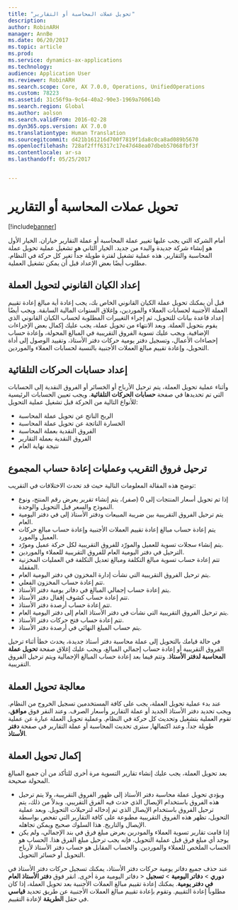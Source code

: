 ```yaml
---
title: "تحويل عملات المحاسبة أو التقارير"
description: 
author: RobinARH
manager: AnnBe
ms.date: 06/20/2017
ms.topic: article
ms.prod: 
ms.service: dynamics-ax-applications
ms.technology: 
audience: Application User
ms.reviewer: RobinARH
ms.search.scope: Core, AX 7.0.0, Operations, UnifiedOperations
ms.custom: 78223
ms.assetid: 31c56f9a-9c64-40a2-90e3-1969a760614b
ms.search.region: Global
ms.author: aolson
ms.search.validFrom: 2016-02-28
ms.dyn365.ops.version: AX 7.0.0
ms.translationtype: Human Translation
ms.sourcegitcommit: d421b161216d700f7819f1da8c0ca8ad089b5670
ms.openlocfilehash: 728af2fff6317c17e47d48ea07dbeb57068fbf3f
ms.contentlocale: ar-sa
ms.lasthandoff: 05/25/2017


---
```


# <a name="convert-accounting-or-reporting-currencies"></a>تحويل عملات المحاسبة أو التقارير

[!include[banner](../includes/banner.md)]




أمام الشركة التي يجب عليها تغيير عملة المحاسبة أو عملة التقارير خياران. الخيار الأول هو إنشاء شركة جديدة والبدء من جديد. الخيار الثاني هو تشغيل عملية تحويل عملة المحاسبة والتقارير. هذه عملية تشغيل لفترة طويلة جداً تغير كل حركة في النظام. مطلوب أيضًا بعض الإعداد قبل أن يمكن تشغيل العملية.

## <a name="preparing-the-legal-entity-for-currency-conversion"></a>إعداد الكيان القانوني لتحويل العملة
قبل أن يمكنك تحويل عملة الكيان القانوني الخاص بك، يجب إعادة أية مبالغ إعادة تقييم العملة الأجنبية لحسابات العملاء والموردين، وإغلاق السنوات المالية السابقة. ويجب أيضًا إعداد قاعدة بيانات للتحويل، ثم إجراء التغييرات المطلوبة لحساب الكيان القانوني الذي يقوم بتحويل العملة. وبعد الانتهاء من تحويل عملة، يجب عليك إكمال بعض الإجراءات الإضافية. ويجب عليك تسوية الفروق التقريبية في المبالغ المحولة، وإعادة حساب إحصاءات الأعمال، وتسجيل دفتر يومية حركات دفتر الأستاذ، وتقييد الوصول إلى أداة التحويل، وإعادة تقييم مبالغ العملات الأجنبية بالنسبة لحسابات العملاء والموردين.

## <a name="setting-up-accounts-for-automatic-transactions"></a>إعداد حسابات الحركات التلقائية
وأثناء عملية تحويل العملة، يتم ترحيل الأرباح أو الخسائر أو الفروق النقدية إلى الحسابات التي تم تحديدها في صفحة **حسابات الحركات التلقائية**. ويجب تعيين الحسابات الرئيسية للأنواع التالية من الحركة قبل تشغيل عملية التحويل:

-   الربح الناتج عن تحويل عملة المحاسبة
-   الخسارة الناتجة عن تحويل عملة المحاسبة
-   الفروق النقدية بعملة المحاسبة
-   الفروق النقدية بعملة التقارير
-   نتيجة نهاية العام

## <a name="posting-rounding-differences-and-sum-recalculations"></a>ترحيل فروق التقريب وعمليات إعادة حساب المجموع
توضح هذه المقالة المعلومات التالية حيث قد تحدث الاختلافات في التقريب:

-   إذا تم تحويل أسعار المنتجات إلى 0 (صفر)، يتم إنشاء تقرير يعرض رقم المنتج، ونوع النموذج والسعر قبل التحويل والوحدة.
-   يتم ترحيل الفروق التقريبية بين ضريبة المبيعات ودفتر الأستاذ إلى في دفتر اليومية العام.
-   يتم إعادة حساب مبالغ إعادة تقييم العملات الأجنبية وإعادة حساب مبالغ حركات العميل والمورد.
-   يتم إنشاء سجلات تسوية للعميل والمورّد للفروق التقريبية لكل حركة عميل ومورّد.
-   الترحيل في دفتر اليومية العام للفروق التقريبية للعملاء والموردين.
-   تتم إعادة حساب تسوية مبالغ التكلفة ومبالغ تعديل التكلفة في العمليات المخزنية المقفلة.
-   يتم ترحيل الفروق التقريبية التي نشأت إدارة المخزون في دفتر اليومية العام.
-   تتم إعادة حساب المخزون الفعلي.
-   يتم إعادة حساب إجمالي المبالغ في دفاتر يومية دفتر الأستاذ.
-   تتم إعادة حساب كشوف إقفال دفتر الأستاذ.
-   تتم إعادة حساب أرصدة دفتر الأستاذ.
-   يتم ترحيل الفروق التقريبية التي نشأت في دفتر الأستاذ العام إلى دفتر اليومية العام.
-   تتم إعادة حساب فتح حركات دفتر الأستاذ.
-   يتم حساب المبلغ النهائي في أرصدة دفتر الأستاذ.

في حالة قيامك بالتحويل إلى عملة محاسبة دفتر أستاذ جديدة، يحدث خطأ أثناء ترحيل الفروق التقريبية أو إعادة حساب إجمالي المبالغ، ويجب عليك إغلاق صفحة **تحويل عملة المحاسبة لدفتر الأستاذ‬**. وتتم فيما بعد إعادة حساب المبالغ الإجمالية ويتم ترحيل الفروق التقريبية.

## <a name="processing-the-currency-conversion"></a>معالجة تحويل العملة
عند بدء عملية تحويل العملة، يجب على كافة المستخدمين تسجيل الخروج من النظام. ويجب تحديد دفتر الأستاذ الجديد أو عملة التقارير وأسعار الصرف. وعند النقر فوق **موافق**، تقوم العملية بتشغيل وتحديث كل حركة في النظام. وعملية تحويل العملة عبارة عن عملية طويلة جداً. وعند اكتمالها, سترى تحديث المحاسبة أو عملة التقارير في صفحة **دفتر الأستاذ**.

## <a name="completing-the-currency-conversion"></a>إكمال تحويل العملة
بعد تحويل العملة، يجب عليك إنشاء تقارير التسوية مرة أخرى للتأكد من أن جميع المبالغ المحولة صحيحة.

-   ويؤدي تحويل عملة محاسبة دفتر الأستاذ إلى ظهور الفروق التقريبية، ولا يتم ترحيل هذه الفروق باستخدام الإيصال الذي حدث فيه الفرق التقريبي. وبدلاً من ذلك، يتم ترحيل الفروق باستخدام الإيصال الذي تم إدخاله لترحيلات التحويل. وبعد عملية التحويل، تظهر هذه الفروق التقريبية مطبوعة على كافة التقارير التي تفحص بواسطة الإيصال والتاريخ. هذا السلوك صحيح ويمكن تجاهله.
-   إذا قامت تقارير تسوية العملاء والمودرين بعرض مبلغ فرق في بند الإجمالي، ولم يكن يوجد أي مبلغ فرق قبل عملية التحويل، فإنه يجب ترحيل مبلغ الفرق هذا. الحساب هو الحساب الملخص للعملاء والموردين. والحساب المقابل هو حساب دفتر الأستاذ لأرباح التحويل أو خسائر التحويل.

عند حذف جميع دفاتر يومية حركات دفتر الأستاذ، يمكنك تسجيل حركات دفتر الأستاذ في دفاتر اليومية مرة أخرى. انقر فوق **دفتر الأستاذ العام** &gt; **‎دوري** &gt; **دفاتر اليومية** &gt; **تسجيل في دفتر يومية**. يمكنك إعادة تقييم مبالغ العملات الأجنبية بعد تحويل العملة، إذا كان مطلوباً إعادة التقييم. وتقوم بإعادة تقييم مبالغ العملات الأجنبية عن طريق تحديد **قياسي** في حقل **الطريقة** لإعادة التقييم.





